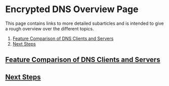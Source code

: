 # Encrypted DNS Overview Page

This page contains links to more detailed subarticles and is intended to give a rough overview over the different topics.

1. [Feature Comparison of DNS Clients and Servers](#feature-comparison-of-dns-clients-and-servers)
2. [Next Steps](#next-steps)

## [Feature Comparison of DNS Clients and Servers](./feature-comparison.md)

## [Next Steps](./next-steps.md)
